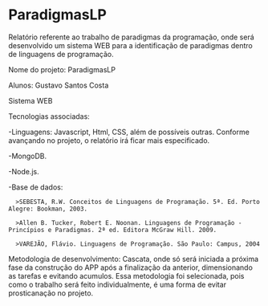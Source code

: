 # ParadigmasLP

Relatório referente ao trabalho de paradigmas da programação, onde será desenvolvido um sistema WEB para a identificação de paradigmas dentro de linguagens de programação.

Nome do projeto: ParadigmasLP

Alunos: Gustavo Santos Costa

Sistema WEB

Tecnologias associadas:

-Linguagens: Javascript, Html, CSS, além de possíveis outras. Conforme avançando no projeto, o relatório irá ficar mais especificado.

-MongoDB.

-Node.js.

-Base de dados: 

      >SEBESTA, R.W. Conceitos de Linguagens de Programação. 5ª. Ed. Porto Alegre: Bookman, 2003.

      >Allen B. Tucker, Robert E. Noonan. Linguagens de Programação - Princípios e Paradigmas. 2ª ed. Editora McGraw Hill. 2009.

      >VAREJÃO, Flávio. Linguagens de Programação. São Paulo: Campus, 2004

Metodologia de desenvolvimento: Cascata, onde só será iniciada a próxima fase da construção do APP após a finalização da anterior, dimensionando as tarefas e evitando acumulos. 
Essa metodologia foi selecionada, pois como o trabalho será feito individualmente, é uma forma de evitar prosticanação no projeto. 
                
